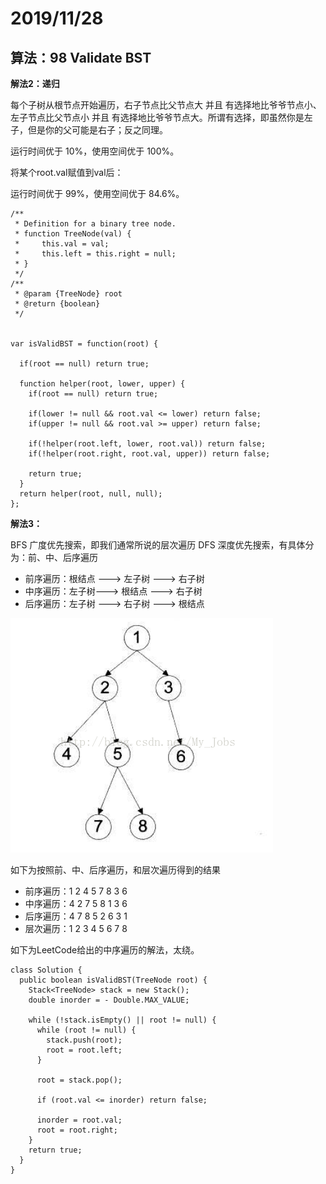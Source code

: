# 2019/11/28

## 算法：98 Validate BST

**解法2：递归**

每个子树从根节点开始遍历，右子节点比父节点大 并且 有选择地比爷爷节点小、左子节点比父节点小 并且 有选择地比爷爷节点大。所谓有选择，即虽然你是左子，但是你的父可能是右子；反之同理。

运行时间优于 10%，使用空间优于 100%。

将某个root.val赋值到val后：

运行时间优于 99%，使用空间优于 84.6%。

```
/**
 * Definition for a binary tree node.
 * function TreeNode(val) {
 *     this.val = val;
 *     this.left = this.right = null;
 * }
 */
/**
 * @param {TreeNode} root
 * @return {boolean}
 */


var isValidBST = function(root) {
   
  if(root == null) return true;

  function helper(root, lower, upper) {
    if(root == null) return true;

    if(lower != null && root.val <= lower) return false;
    if(upper != null && root.val >= upper) return false; 

    if(!helper(root.left, lower, root.val)) return false;
    if(!helper(root.right, root.val, upper)) return false;
      
    return true;
  }
  return helper(root, null, null);
};
```

**解法3：**


BFS 广度优先搜索，即我们通常所说的层次遍历
DFS 深度优先搜索，有具体分为：前、中、后序遍历

- 前序遍历：根结点 ---> 左子树 ---> 右子树
- 中序遍历：左子树---> 根结点 ---> 右子树
- 后序遍历：左子树 ---> 右子树 ---> 根结点

![tree](./tree.png)

如下为按照前、中、后序遍历，和层次遍历得到的结果

- 前序遍历：1  2  4  5  7  8  3  6 
- 中序遍历：4  2  7  5  8  1  3  6
- 后序遍历：4  7  8  5  2  6  3  1
- 层次遍历：1  2  3  4  5  6  7  8

如下为LeetCode给出的中序遍历的解法，太绕。

```
class Solution {
  public boolean isValidBST(TreeNode root) {
    Stack<TreeNode> stack = new Stack();
    double inorder = - Double.MAX_VALUE;

    while (!stack.isEmpty() || root != null) {
      while (root != null) {
        stack.push(root);
        root = root.left;
      }
      
      root = stack.pop();

      if (root.val <= inorder) return false;
      
      inorder = root.val;
      root = root.right;
    }
    return true;
  }
}
```














